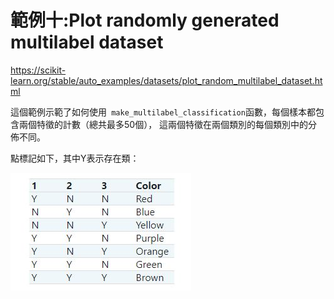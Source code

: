 # **範例十:Plot randomly generated multilabel dataset**

https://scikit-learn.org/stable/auto_examples/datasets/plot_random_multilabel_dataset.html

這個範例示範了如何使用` make_multilabel_classification`函數，每個樣本都包含兩個特徵的計數（總共最多50個），
這兩個特徵在兩個類別的每個類別中的分佈不同。


點標記如下，其中Y表示存在類：

![](https://github.com/JENNSHIUAN/myfirstpost/blob/master/ex4_fig1.JPG)
